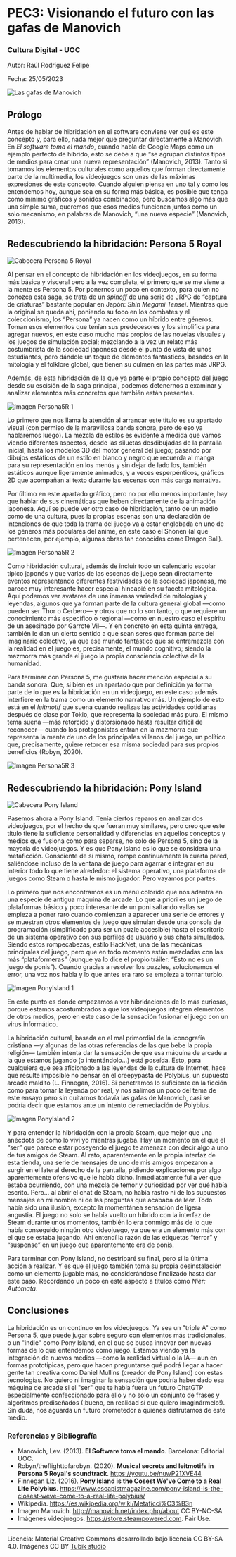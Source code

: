 # PEC3: Visionando el futuro con las gafas de Manovich 

### Cultura Digital - UOC


Autor: Raúl Rodríguez Felipe


Fecha: 25/05/2023

![Las gafas de Manovich](gafas.jpg) 



## Prólogo

Antes de hablar de hibridación en el software conviene ver qué es este concepto y, para ello, nada mejor que preguntar directamente a Manovich. En *El software toma el mando*, cuando habla de Google Maps como un ejemplo perfecto de híbrido, esto se debe a que “se agrupan distintos tipos de medios para crear una nueva representación” (Manovich, 2013). Tanto si tomamos los elementos culturales como aquellos que forman directamente parte de la multimedia, los videojuegos son unas de las máximas expresiones de este concepto. Cuando alguien piensa en uno tal y como los entendemos hoy, aunque sea en su forma más básica, es posible que tenga como mínimo gráficos y sonidos combinados, pero buscamos algo más que una simple suma, queremos que esos medios funcionen juntos como un solo mecanismo, en palabras de Manovich, “una nueva especie” (Manovich, 2013).


## Redescubriendo la hibridación: Persona 5 Royal

![Cabecera Persona 5 Royal](/persona5R.jpg) 

Al pensar en el concepto de hibridación en los videojuegos, en su forma más básica y visceral pero a la vez completa, el primero que se me viene a la mente es Persona 5. Por ponernos un poco en contexto, para quien no conozca esta saga, se trata de un *spinoff* de una serie de JRPG de “captura de criaturas” bastante popular en Japón: *Shin Megami Tensei*. Mientras que la original se queda ahí, poniendo su foco en los combates y el coleccionismo, los “Persona” ya nacen como un híbrido entre géneros. Toman esos elementos que tenían sus predecesores y los simplifica para agregar nuevos, en este caso mucho más propios de las novelas visuales y los juegos de simulación social; mezclando a la vez un relato más costumbrista de la sociedad japonesa desde el punto de vista de unos estudiantes, pero dándole un toque de elementos fantásticos, basados en la mitología y el folklore global, que tienen su culmen en las partes más JRPG.


Además, de esta hibridación de la que ya parte el propio concepto del juego desde su escisión de la saga principal, podemos detenernos a examinar y analizar elementos más concretos que también están presentes.

![Imagen Persona5R 1](/P5R1.jpg) 

Lo primero que nos llama la atención al arrancar este título es su apartado visual (con permiso de la maravillosa banda sonora, pero de eso ya hablaremos luego). La mezcla de estilos es evidente a medida que vamos viendo diferentes aspectos, desde las siluetas desdibujadas de la pantalla inicial, hasta los modelos 3D del motor general del juego; pasando por dibujos estáticos de un estilo en blanco y negro que recuerda al manga para su representación en los menús y sin dejar de lado los, también estáticos aunque ligeramente animados, y a veces esperpénticos, gráficos 2D que acompañan al texto durante las escenas con más carga narrativa. 


Por último en este apartado gráfico, pero no por ello menos importante, hay que hablar de sus cinemáticas que beben directamente de la animación japonesa. Aquí se puede ver otro caso de hibridación, tanto de un medio como de una cultura, pues la propias escenas son una declaración de intenciones de que toda la trama del juego va a estar englobada en uno de los géneros más populares del anime, en este caso el Shonen (al que pertenecen, por ejemplo, algunas obras tan conocidas como Dragon Ball).

![Imagen Persona5R 2](/P5R2.jpg) 

Como hibridación cultural, además de incluir todo un calendario escolar típico japonés y que varias de las escenas de juego sean directamente eventos representando diferentes festividades de la sociedad japonesa, me parece muy interesante hacer especial hincapié en su faceta mitológica. Aquí podemos ver avatares de una inmensa variedad de mitologías y leyendas, algunos que ya forman parte de la cultura general global —como pueden ser Thor o Cerbero— y otros que no lo son tanto, o que requiere un conocimiento más específico o regional —como en nuestro caso el espíritu de un asesinado por Garrote Vil—. Y en concreto en esta quinta entrega, también le dan un cierto sentido a que sean seres que forman parte del imaginario colectivo, ya que ese mundo fantástico que se entremezcla con la realidad en el juego es, precisamente, el mundo cognitivo; siendo la mazmorra más grande el juego la propia consciencia colectiva de la humanidad.


Para terminar con Persona 5, me gustaría hacer mención especial a su banda sonora. Que, si bien es un apartado que por definición ya forma parte de lo que es la hibridación en un videojuego, en este caso además interfiere en la trama como un elemento narrativo más. Un ejemplo de esto está en el *leitmotif* que suena cuando realizas las actividades cotidianas después de clase por Tokio, que representa la sociedad más pura. El mismo tema suena —más retorcido y distorsionado hasta resultar difícil de reconocer— cuando los protagonistas entran en la mazmorra que representa la mente de uno de los principales villanos del juego, un político que, precisamente, quiere retorcer esa misma sociedad para sus propios beneficios (Robyn, 2020).

![Imagen Persona5R 3](/P5R3.jpg) 

## Redescubriendo la hibridación: Pony Island

![Cabecera Pony Island](/ponyisland.jpg) 

Pasemos ahora a Pony Island. Tenía ciertos reparos en analizar dos videojuegos, por el hecho de que fueran muy similares, pero creo que este título tiene la suficiente personalidad y diferencias en aquellos conceptos y medios que fusiona como para separse, no solo de Persona 5, sino de la mayoría de videojuegos. Y es que Pony Island es lo que se considera una metaficción. Consciente de sí mismo, rompe continuamente la cuarta pared, saliéndose incluso de la ventana de juego para agarrar e integrar en su interior todo lo que tiene alrededor: el sistema operativo, una plataforma de juegos como Steam o hasta le mismo jugador. Pero vayamos por partes.


Lo primero que nos encontramos es un menú colorido que nos adentra en una especie de antigua máquina de arcade. Lo que a priori es un juego de plataformas básico y poco interesante de un poni saltando vallas se empieza a poner raro cuando comienzan a aparecer una serie de errores y se muestran otros elementos de juego que simulan desde una consola de programación (simplificado para ser un puzle accesible) hasta el escritorio de un sistema operativo con sus perfiles de usuario y sus chats simulados. Siendo estos rompecabezas, estilo HackNet, una de las mecánicas principales del juego, pero que en todo momento están mezcladas con las más “plataformeras” (aunque ya lo dice el propio tráiler: “Esto no es un juego de ponis”). Cuando gracias a resolver los puzzles, solucionamos el error, una voz nos habla y lo que antes era raro se empieza a tornar turbio.

![Imagen PonyIsland 1](/PI1.jpg) 

En este punto es donde empezamos a ver hibridaciones de lo más curiosas, porque estamos acostumbrados a que los videojuegos integren elementos de otros medios, pero en este caso de la sensación fusionar el juego con un virus informático.


La hibridación cultural, basada en el mal primordial de la iconografía cristiana —y algunas de las otras referencias de las que bebe la propia religión— también intenta dar la sensación de que esa máquina de arcade a la que estamos jugando (o intentándolo…) está poseída. Esto, para cualquiera que sea aficionado a las leyendas de la cultura de Internet, hace que resulte imposible no pensar en el creepypasta de Polybius, un supuesto arcade maldito (L. Finnegan, 2016). Si penetramos lo suficiente en la ficción como para tomar la leyenda por real, y nos salimos un poco del tema de este ensayo pero sin quitarnos todavía las gafas de Manovich, casi se podría decir que estamos ante un intento de remediación de Polybius.

![Imagen PonyIsland 2](/PI2.jpg) 

Y para entender la hibridación con la propia Steam, que mejor que una anécdota de cómo lo viví yo mientras jugaba. Hay un momento en el que el “ser” que parece estar poseyendo el juego te amenaza con decir algo a uno de tus amigos de Steam. Al rato, aparentemente en la propia interfaz de esta tienda, una serie de mensajes de uno de mis amigos empezaron a surgir en el lateral derecho de la pantalla, pidiendo explicaciones por algo aparentemente ofensivo que le había dicho. Inmediatamente fui a ver que estaba ocurriendo, con una mezcla de temor y curiosidad por ver qué había escrito. Pero… al abrir el chat de Steam, no había rastro ni de los supuestos mensajes en mi nombre ni de las preguntas que acababa de leer. Todo había sido una ilusión, excepto la momentánea sensación de ligera angustia. El juego no solo se había vuelto un híbrido con la interfaz de Steam durante unos momentos, también lo era conmigo más de lo que había conseguido ningún otro videojuego, ya que era un elemento más con el que se estaba jugando. Ahí entendí la razón de las etiquetas “terror” y “suspense” en un juego que aparentemente era de ponis.


Para terminar con Pony Island, no destriparé su final, pero si la última acción a realizar. Y es que el juego también toma su propia desinstalación como un elemento jugable más, no considerándose finalizado hasta dar este paso. Recordando un poco en este aspecto a títulos como *Nier: Autómata*.

## Conclusiones

La hibridación es un continuo en los videojuegos. Ya sea un "triple A" como Persona 5, que puede jugar sobre seguro con elementos más tradicionales, o un "indie" como Pony Island, en el que se busca innovar con nuevas formas de lo que entendemos como juego. Estamos viendo ya la integración de nuevos medios —como la realidad virtual o la IA— aun en formas prototípicas, pero que hacen preguntarse qué podrá llegar a hacer gente tan creativa como Daniel Mullins (creador de Pony Island) con estas tecnologías. No quiero ni imaginar la sensación que podría haber dado esa máquina de arcade si el "ser" que te habla fuera un futuro ChatGTP especialmente confeccionado para ello y no solo un conjunto de frases y algoritmos prediseñados (¡bueno, en realidad sí que quiero imaginármelo!). Sin duda, nos aguarda un futuro prometedor a quienes disfrutamos de este medio.

### Referencias y Bibliografía

* Manovich, Lev. (2013). **El Software toma el mando**. Barcelona: Editorial UOC. 
* Robyn/theflighttofarobyn. (2020). **Musical secrets and leitmotifs in Persona 5 Royal's soundtrack**. https://youtu.be/nuwP21XVE44
* Finnegan Liz. (2016). **Pony Island is the Cosest We've Come to a Real Life Polybius**. https://www.escapistmagazine.com/pony-island-is-the-closest-weve-come-to-a-real-life-polybius/
* Wikipedia. https://es.wikipedia.org/wiki/Metaficci%C3%B3n
* Imagen Manovich. http://manovich.net/index.php/about CC BY-NC-SA
* Imágenes videojuegos. https://store.steampowered.com. Fair Use.


----

Licencia: Material Creative Commons desarrollado bajo licencia CC BY-SA 4.0. Imágenes CC BY [Tubik studio](https://blog.tubikstudio.com/how-to-create-original-flat-illustrations-designers-tips/) 
